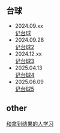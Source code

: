 ## 台球
* 2024.09.xx  
[记台球](https://github.com/vbbbg/record/issues/1)
* 2024.09.28  
[记台球2](https://github.com/vbbbg/record/issues/2)
* 2024.12.xx  
[记台球3](./post/台球3.md)
* 2025.04.13  
[记台球4](./post/台球4.md)
* 2025.06.09  
[记台球5](./post/台球5.md)

## other
[和拿到结果的人学习](https://github.com/vbbbg/record/issues/3)

